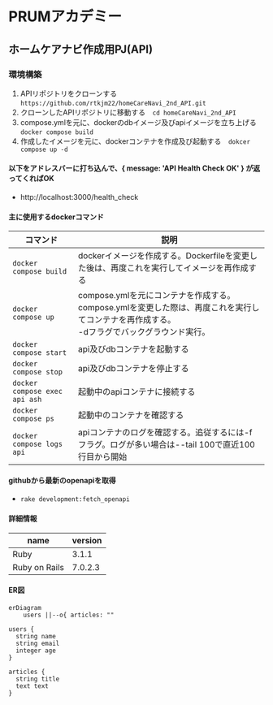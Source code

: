 # PRUMアカデミー

## ホームケアナビ作成用PJ(API)

### 環境構築
1. APIリポジトリをクローンする　`https://github.com/rtkjm22/homeCareNavi_2nd_API.git`
2. クローンしたAPIリポジトリに移動する　`cd homeCareNavi_2nd_API`
3. compose.ymlを元に、dockerのdbイメージ及びapiイメージを立ち上げる　`docker compose build`
4. 作成したイメージを元に、dockerコンテナを作成及び起動する　`dokcer compose up -d`

#### 以下をアドレスバーに打ち込んで、{ message: 'API Health Check OK' } が返ってくればOK
- http://localhost:3000/health_check

#### 主に使用するdockerコマンド
コマンド|説明 
--|--
`docker compose build` | dockerイメージを作成する。Dockerfileを変更した後は、再度これを実行してイメージを再作成する
`docker compose up` | compose.ymlを元にコンテナを作成する。compose.ymlを変更した際は、再度これを実行してコンテナを再作成する。<br>-dフラグでバックグラウンド実行。
`docker compose start` | api及びdbコンテナを起動する
`docker compose stop` | api及びdbコンテナを停止する
`docker compose exec api ash` | 起動中のapiコンテナに接続する
`docker compose ps` | 起動中のコンテナを確認する
`docker compose logs api` | apiコンテナのログを確認する。追従するには-fフラグ。ログが多い場合は--tail 100で直近100行目から開始

#### githubから最新のopenapiを取得
- `rake development:fetch_openapi`

#### 詳細情報

name|version
--|--
Ruby | 3.1.1
Ruby on Rails | 7.0.2.3

#### ER図
```mermaid
erDiagram
    users ||--o{ articles: ""

users {
  string name
  string email
  integer age
}

articles {
  string title
  text text
}
```
